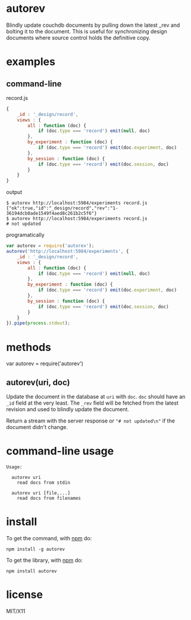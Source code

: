 autorev
=======

Blindly update couchdb documents by pulling down the latest _rev and bolting it
to the document. This is useful for synchronizing design documents where source
control holds the definitive copy.

examples
========

command-line
------------

record.js

``` js
{
    _id : '_design/record',
    views : {
        all : function (doc) {
            if (doc.type === 'record') emit(null, doc)
        },
        by_experiment : function (doc) {
            if (doc.type === 'record') emit(doc.experiment, doc)
        },
        by_session : function (doc) {
            if (doc.type === 'record') emit(doc.session, doc)
        }
    }
}
```

output

```
$ autorev http://localhost:5984/experiments record.js
{"ok":true,"id":"_design/record","rev":"1-36194dcb0ade1549f4aed8c261b2c5f6"}
$ autorev http://localhost:5984/experiments record.js 
# not updated
```

programatically

``` js
var autorev = require('autorev');
autorev('http://localhost:5984/experiments', {
    _id : '_design/record',
    views : {
        all : function (doc) {
            if (doc.type === 'record') emit(null, doc)
        },
        by_experiment : function (doc) {
            if (doc.type === 'record') emit(doc.experiment, doc)
        },
        by_session : function (doc) {
            if (doc.type === 'record') emit(doc.session, doc)
        }
    }
}).pipe(process.stdout);
```

methods
=======

var autorev = require('autorev')

autorev(uri, doc)
-----------------

Update the document in the database at `uri` with `doc`. `doc` should have an
`_id` field at the very least. The `_rev` field will be fetched from the latest
revision and used to blindly update the document.

Return a stream with the server response or `"# not updated\n"` if the document
didn't change.

command-line usage
==================

```
Usage:

  autorev uri
    read docs from stdin

  autorev uri [file,...]
    read docs from filenames
```

install
=======

To get the command, with [npm](http://npmjs.org) do:

```
npm install -g autorev
```

To get the library, with [npm](http://npmjs.org) do:

```
npm install autorev
```

license
=======

MIT/X11
